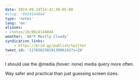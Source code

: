 ```yaml
---
date: 2019-09-24T14:42:30-05:00
#slug: '0924144044'
type: 'notes'
lang: 'en'
aliases:
- /notes/19/0924144044
weather: '86°F Mostly Cloudy'
syndication_links:
    - https://brid.gy/publish/twitter
tweet_id: '1176582581913096192?s=20'
---
```

I should use the @media (hover: none) media query more often.

Way safer and practical than just guessing screen sizes.

